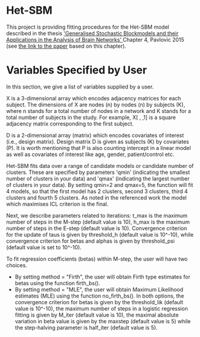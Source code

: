 # Het-SBM
This project is providing fitting procedures for the Het-SBM model described in the thesis ['Generalised Stochastic Blockmodels and their Applications in the Analysis of Brain Networks' ](https://core.ac.uk/download/pdf/42619639.pdf) Chapter 4, Pavlovic 2015 (see [the link to the paper](https://www.biorxiv.org/content/10.1101/672071v1.abstract)  based on this chapter). 
# Variables Specified by User
In this section, we give a list of variables supplied by a user.

X is a 3-dimensional array which encodes adjacency matrices for each subject. The dimensions of X are nodes (n) by nodes (n) by subjects (K), where n stands for a total number of nodes in a network and K stands for a total number of subjects in the study.  For example, X[ , ,1] is a square adjacency matrix corresponding to the first subject. 

D is a 2-dimensional array (matrix) which encodes covariates of interest (i.e., design matrix). Design matrix D is given as subjects (K) by covariates (P). It is worth mentioning that P is also counting intercept in a linear model as well as covariates of interest like age, gender, patient/control etc. 

Het-SBM fits data over a range of candidate models or candidate number of clusters. These are specified by parameters 'qmin' (indicating the smallest number of clusters in your data) and 'qmax' (indicating the largest number of clusters in your data). By setting qmin=2 and qmax=5, the function will fit 4 models, so that the first model has 2 clusters, second 3 clusters, third 4 clusters and fourth 5 clusters. As noted in the referenced work the model which maximises ICL criterion is the final. 


Next, we describe parameters related to iterations:  t_max is the maximum number of steps in the M-step (default value is 10), h_max  is the maximum number of steps in the E-step (default value is 10). Convergence criterion for the  update of taus is given by threshold_h (default value is 10^-10), while convergence criterion for betas and alphas is given by threshold_psi (default value is set to 10^-10). 

To fit regression coefficients (betas) within M-step, the user will have two choices. 
- By setting method = "Firth", the user will obtain Firth type estimates for betas using the function firth_bs().
- By setting method = "MLE", the user will obtain Maximum Likelihood estimates (MLE) using the function no_firth_bs().
In both options, the convergence criterion for betas  is given by the threshold_lik (default value is 10^-10), the maximum number of steps in a logistic regression fitting is given by M_iter (default value is 10), the maximal absolute variation in beta value is given by the maxstep (default value is 5) while the step-halving parameter is half_iter (default value is 5). 
